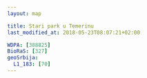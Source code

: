 ```yaml
---
layout: map

title: Stari park u Temerinu
last_modified_at: 2018-05-23T08:07:21+02:00

WDPA: [388825]
BioRaS: [327]
geoSrbija:
  L1_183: [70]
---
```

